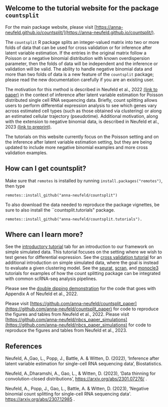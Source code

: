 Welcome to the tutorial website for the package ``countsplit``
-----

For the main package website, please visit [https://anna-neufeld.github.io/countsplit/](https://anna-neufeld.github.io/countsplit/). 

The ``countsplit`` R package splits an integer-valued matrix into two or more folds of data that can be used for cross validation or for inference after latent variable estimation. If the entries in the original matrix follow a Poisson or a negative binomial distribution with known overdispersion parameter, then the folds of data will be independent and the inference or validation will be valid. The ability to handle negative binomial data and more than two folds of data is a new feature of the `countsplit` package; please read the new documentation carefully if you are an existing user.

The motivation for this method is described in Neufeld et al., 2022 [(link to paper)](http://arxiv.org/abs/2207.00554) in the context of inference after latent variable estimation for Poisson distributed single cell RNA sequencing data. Briefly, count splitting allows users to perform differential expression analysis to see which genes vary across estimated cell types (such as those obtained via clustering) or along an estimated cellular trajectory (pseudotime). Additional motivation, along with the extension to negative binomial data, is described in Neufeld et al., 2023 [(link to preprint)](https://arxiv.org/abs/2307.12985).

The tutorials on this website currently focus on the Poisson setting and on the inference after latent variable estimation setting, but they are being updated to include more negative binomial examples and more cross validation examples. 


How can I get countsplit?
-----

Make sure that ``remotes`` is installed by running ``install.packages("remotes")``, then type

```{r}
remotes::install_github("anna-neufeld/countsplit")
```

To also download the data needed to reproduce the package vignettes, be sure to also install the ``countsplit.tutorials" package.

```{r}
remotes::install_github("anna-neufeld/countsplit.tutorials"). 
```


Where can I learn more? 
-----

See the [introductory tutorial](articles/countsplit_tutorial.html) tab for an introduction to our framework on simple simulated data. This tutorial focuses on the setting where we wish to test genes for differential expression. See the [cross validation tutorial](articles/MSE_tutorial.html) for an additional introduction on simple simulated data, where the goal is instead to evaluate a given clustering model. See the [seurat](articles/seurat_tutorial.html),
[scran](articles/scran_tutorial.html), and [monocle3](articles/monocle3_tutorial.html) tutorials for examples of how the count splitting package can be integrated with common scRNA-seq analysis pipelines. 

Please see the [double dipping demonstration](articles/demonstrating_problem.html) for the code that goes with Appendix A of Neufeld et al., 2022. 

Please visit [https://github.com/anna-neufeld/countsplit_paper](https://github.com/anna-neufeld/countsplit_paper) for code to reproduce the figures and tables from Neufeld et al., 2022. Please visit [https://github.com/anna-neufeld/nbcs_paper_simulations](https://github.com/anna-neufeld/nbcs_paper_simulations) for code to reproduce the figures and tables from Neufeld et al., 2023. 


References 
----

Neufeld, A.,Gao, L., Popp, J., Battle, A. & Witten, D. (2022), ‘Inference after latent variable estimation for single-cell RNA sequencing data’, Biostatistics. 

Neufeld, A.,Dharamshi, A., Gao, L., & Witten, D. (2023), ‘Data thinning for convolution-closed distributions’, https://arxiv.org/abs/2301.07276/ . 

Neufeld, A., Popp, J., Gao, L., Battle, A. & Witten, D. (2023), ‘Negative binomial count splitting for single-cell RNA sequencing data'. https://arxiv.org/abs/2307.12985 . 






